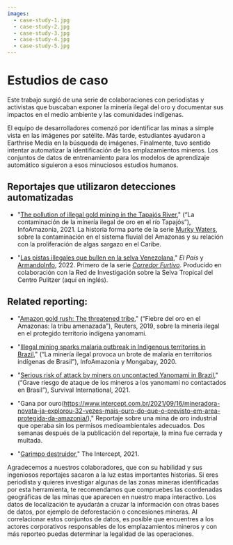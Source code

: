 ```yaml
---
images:
  - case-study-1.jpg
  - case-study-2.jpg
  - case-study-3.jpg
  - case-study-4.jpg
  - case-study-5.jpg
---
```



# Estudios de caso

Este trabajo surgió de una serie de colaboraciones con periodistas y activistas que buscaban exponer la minería ilegal del oro y documentar sus impactos en el medio ambiente y las comunidades indígenas. 

El equipo de desarrolladores comenzó por identificar las minas a simple vista en las imágenes por satélite. Más tarde, estudiantes ayudaron a Earthrise Media en la búsqueda de imágenes. Finalmente, tuvo sentido intentar automatizar la identificación de los emplazamientos mineros. Los conjuntos de datos de entrenamiento para los modelos de aprendizaje automático siguieron a esos minuciosos estudios humanos.

## Reportajes que utilizaron detecciones automatizadas

- "[The pollution of illegal gold mining in the Tapajós River](https://infoamazonia.org/en/storymap/the-pollution-of-illegal-gold-mining-in-the-tapajos-river/)," (“La contaminación de la minería ilegal de oro en el río Tapajós”), InfoAmazonia, 2021. La historia forma parte de la serie [Murky Waters](https://infoamazonia.org/en/project/murky-waters/), sobre la contaminación en el sistema fluvial del Amazonas y su relación con la proliferación de algas sargazo en el Caribe.

- "[Las pistas illegales que bullen en la selva Venezolana](https://elpais.com/internacional/2022-01-30/las-pistas-clandestinas-que-bullen-en-la-selva-venezolana.html)," *El País* y [ArmandoInfo](https://armando.info/la-mineria-ilegal-monto-sus-bases-aereas-en-la-selva/), 2022. Primero de la serie *[Corredor Furtivo](https://armando.info/series/corredor-furtivo/)*. Producido en colaboración con la Red de Investigación sobre la Selva Tropical del Centro Pulitzer (aquí en inglés).

## Related reporting:

- "[Amazon gold rush: The threatened tribe](https://www.reuters.com/graphics/BRAZIL-INDIGENOUS/MINING/rlgvdllonvo/index.html)," (“Fiebre del oro en el Amazonas: la tribu amenazada”), Reuters, 2019, sobre la minería ilegal en el protegido territorio indígena yanomami.

- "[Illegal mining sparks malaria outbreak in Indigenous territories in Brazil](https://infoamazonia.org/en/2020/11/25/mineracao-ilegal-contribui-para-surto-de-malaria-em-terras-indigenas-no-para/)," (“La minería ilegal provoca un brote de malaria en territorios indígenas de Brasil”), InfoAmazonia y Mongabay, 2020.

- "[Serious risk of attack by miners on uncontacted Yanomami in Brazil](https://www.survivalinternational.org/news/12655)," (“Grave riesgo de ataque de los mineros a los yanomami no contactados en Brasil”), Survival International, 2021.

- "Gana por ouro(https://www.intercept.com.br/2021/09/16/mineradora-novata-ja-explorou-32-vezes-mais-ouro-do-que-o-previsto-em-area-protegida-da-amazonia/)," Reportaje sobre una mina de oro industrial que operaba sin los permisos medioambientales adecuados. Dos semanas después de la publicación del reportaje, la mina fue cerrada y multada.

- "[Garimpo destruidor](https://www.intercept.com.br/2021/12/04/garimpo-ilegal-sai-cinza-para-amazonia/)," The Intercept, 2021.


Agradecemos a nuestros colaboradores, que con su habilidad y sus ingeniosos reportajes sacaron a la luz estas importantes historias. Si eres periodista y quieres investigar algunas de las zonas mineras identificadas por esta herramienta, te recomendamos que compruebes las coordenadas geográficas de las minas que aparecen en nuestro mapa interactivo. Los datos de localización te ayudarán a cruzar la información con otras bases de datos, por ejemplo de deforestación o concesiones mineras. Al correlacionar estos conjuntos de datos, es posible que encuentres a los actores corporativos responsables de los emplazamientos mineros y con más reporteo puedas determinar la legalidad de las operaciones.